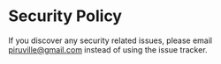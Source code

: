 # Security Policy

If you discover any security related issues, please email piruville@gmail.com instead of using the issue tracker.

